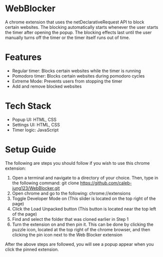# WebBlocker
A chrome extension that uses the netDeclarativeRequest API to block certain websites. The blocking automatically starts whenever the user starts the timer after opening the popup. The blocking effects last until the user manually turns off the timer or the timer itself runs out of time. 

# Features
- Regular timer: Blocks certain websites while the timer is running
- Pomodoro timer: Blocks certain websites during pomodoro cycles
- Extreme Mode: Prevents users from stopping the timer
- Add and remove blocked websites

# Tech Stack
- Popup UI: HTML, CSS
- Settings UI: HTML, CSS
- Timer logic: JavaScript

# Setup Guide
The following are steps you should follow if you wish to use this chrome extension:

1. Open a terminal and navigate to a directory of your choice. Then, type in the following command: git clone https://github.com/caleb-jung123/WebBlocker.git
2. Open chrome and go to the following: chrome://extensions
3. Toggle Developer Mode on (This slider is located on the top right of the page)
4. Click the Load Unpacked button (This button is located near the top left of the page)
5. Find and select the folder that was cloned earlier in Step 1
6. Turn the extension on and then pin it. This can be done by clicking the puzzle icon, located at the top right of the chrome browser, and then clicking the pin icon next to the Web Blocker extension

After the above steps are followed, you will see a popup appear when you click the pinned extension. 
